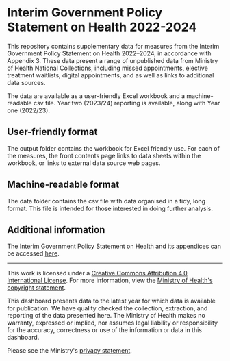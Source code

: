 # Interim Government Policy Statement on Health 2022-2024

This repository contains supplementary data for measures from the Interim Government Policy Statement on Health 2022–2024, in accordance with Appendix 3. 
These data present a range of unpublished data from Ministry of Health National Collections, including missed appointments, elective treatment waitlists, digital appointments, and as well as links to additional data sources. 

The data are available as a user-friendly Excel workbook and a machine-readable csv file. Year two (2023/24) reporting is available, along with Year one (2022/23).

## User-friendly format
The output folder contains the workbook for Excel friendly use. For each of the measures, the front contents page links to data sheets within the workbook, or links to external data source web pages.


## Machine-readable format
The data folder contains the csv file with data organised in a tidy, long format. This file is intended for those interested in doing further analysis.

## Additional information

The Interim Government Policy Statement on Health and its appendices can be accessed [here](https://www.health.govt.nz/publications/interim-government-policy-statement-on-health-2022-2024).


---------------------------------------------------------------------------------
This work is licensed under a [Creative Commons Attribution 4.0 International License](https://creativecommons.org/licenses/by/4.0/). For more information, view the [Ministry of Health's copyright statement](https://www.health.govt.nz/about-site/copyright).

This dashboard presents data to the latest year for which data is available for publication. We have quality checked the collection, extraction, and reporting of the data presented here. The Ministry of Health makes no warranty, expressed or implied, nor assumes legal liability or responsibility for the accuracy, correctness or use of the information or data in this dashboard.

Please see the Ministry's [privacy statement](https://www.health.govt.nz/about-site/privacy-and-security).
